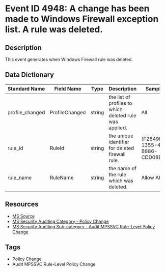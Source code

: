 # Event ID 4948: A change has been made to Windows Firewall exception list. A rule was deleted.

## Description
This event generates when Windows Firewall rule was deleted.

## Data Dictionary
|Standard Name|Field Name|Type|Description|Sample Value|
|---|---|---|---|---|
|profile_changed|ProfileChanged|string|the list of profiles to which deleted rule was applied.|All|
|rule_id|RuleId|string|the unique identifier for deleted firewall rule.|{F2649D59-1355-4E3C-B886-CDD08B683199}|
|rule_name|RuleName|string|the name of the rule which was deleted.|Allow All Rule|

## Resources
* [MS Source](https://github.com/MicrosoftDocs/windows-itpro-docs/blob/public/windows/security/threat-protection/auditing/event-4948.md)
* [MS Security Auditing Category - Policy Change](https://docs.microsoft.com/en-us/windows/security/threat-protection/auditing/advanced-security-audit-policy-settings#policy-change)
* [MS Security Auditing Sub-category - Audit MPSSVC Rule-Level Policy Change](https://github.com/MicrosoftDocs/windows-itpro-docs/tree/master/windows/security/threat-protection/auditing/audit-mpssvc-rule-level-policy-change.md)

## Tags
* Policy Change
* Audit MPSSVC Rule-Level Policy Change